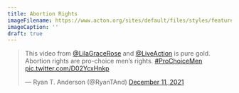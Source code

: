 ```yaml
---
title: Abortion Rights
imageFilename: https://www.acton.org/sites/default/files/styles/featured_image_wide_hero/public/2018-12/bethlehem_fresco_manger.jpg?itok=8DaUrrta
imageCaption: ''
draft: true
---
```


<blockquote class="twitter-tweet"><p lang="en" dir="ltr">This video from <a href="https://twitter.com/LilaGraceRose?ref_src=twsrc%5Etfw">@LilaGraceRose</a> and <a href="https://twitter.com/LiveAction?ref_src=twsrc%5Etfw">@LiveAction</a> is pure gold. Abortion rights are pro-choice men’s rights. <a href="https://twitter.com/hashtag/ProChoiceMen?src=hash&amp;ref_src=twsrc%5Etfw">#ProChoiceMen</a> <a href="https://t.co/D02YcxHnkp">pic.twitter.com/D02YcxHnkp</a></p>&mdash; Ryan T. Anderson (@RyanTAnd) <a href="https://twitter.com/RyanTAnd/status/1469464394102976514?ref_src=twsrc%5Etfw">December 11, 2021</a></blockquote> <script async src="https://platform.twitter.com/widgets.js" charset="utf-8"></script>
